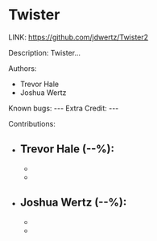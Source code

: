 # Twister
LINK: https://github.com/jdwertz/Twister2

Description: 
  Twister...

Authors:
* Trevor Hale
* Joshua Wertz

Known bugs: ---
Extra Credit: ---

Contributions:
* Trevor Hale (--%):
  -
  -
  -
* Joshua Wertz (--%):
  - 
  -
  -
